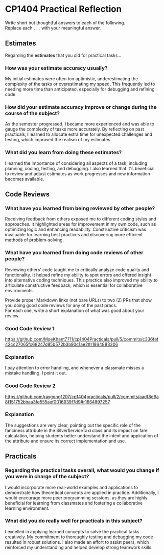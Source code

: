 # CP1404 Practical Reflection

Write short but thoughtful answers to each of the following.  
Replace each `...` with your meaningful answer.

## Estimates

Regarding the **estimates** that you did for practical tasks...

### How was your estimate accuracy usually?

My initial estimates were often too optimistic, underestimating the complexity of the tasks or overestimating my speed. This frequently led to needing more time than anticipated, especially for debugging and refining code.

### How did your estimate accuracy improve or change during the course of the subject?

As the semester progressed, I became more experienced and was able to gauge the complexity of tasks more accurately. By reflecting on past practicals, I learned to allocate extra time for unexpected challenges and testing, which improved the realism of my estimates.

### What did you learn from doing these estimates?

I learned the importance of considering all aspects of a task, including planning, coding, testing, and debugging. I also learned that it's beneficial to review and adjust estimates as work progresses and new information becomes available.

## Code Reviews

### What have you learned from being reviewed by other people?

Receiving feedback from others exposed me to different coding styles and approaches. It highlighted areas for improvement in my own code, such as optimizing logic and enhancing readability. Constructive criticism was invaluable for learning best practices and discovering more efficient methods of problem-solving.

### What have you learned from doing code reviews of other people?

Reviewing others' code taught me to critically analyze code quality and functionality. It helped refine my ability to spot errors and offered insight into alternative coding techniques. This practice also improved my ability to articulate constructive feedback, which is essential for collaborative environments.

Provide proper Markdown links (not bare URLs) to two (2) PRs that show you doing good code reviews for any of the past
pracs.  
For each one, write a short explanation of what was good about your review.

### Good Code Review 1
https://github.com/MoeKhant7711/cp1404Practicals/pull/5/commits/c336fef42cc27065fc68247d85b572b3b90c1ae2#r1864883306
### Explanation

I pay attention to error handling, and whenever a classmate misses a mistake handling, I point it out.

### Good Code Review 2
https://github.com/raygong1207/cp1404practicals/pull/2/commits/aadf8e6a8f151752bbaa3fe555aef0016939f7d9#r1864897257
### Explanation

The suggestions are very clear, pointing out the specific role of the fanciness attribute in the SilverServiceTaxi class and its impact on fare calculation, helping students better understand the intent and application of the attribute and ensure its correct implementation and use.

## Practicals

### Regarding the **practical tasks** overall, what would you change if you were in charge of the subject?

I would incorporate more real-world examples and applications to demonstrate how theoretical concepts are applied in practice. Additionally, I would encourage more peer programming sessions, as they are highly beneficial for learning from classmates and fostering a collaborative learning environment.

### What did you do really well for practicals in this subject?

I excelled in applying learned concepts to solve the practical tasks creatively. My commitment to thoroughly testing and debugging my code resulted in robust solutions. I also made an effort to assist peers, which reinforced my understanding and helped develop strong teamwork skills.